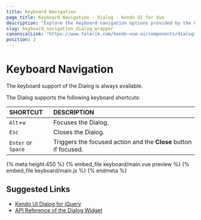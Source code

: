 ```yaml
---
title: Keyboard Navigation
page_title: Keyboard Navigation - Dialog - Kendo UI for Vue
description: "Explore the keyboard navigation options provided by the Kendo UI Dialog wrapper for Vue."
slug: keyboard_navigation_dialog_wrapper
canonicalLink: "https://www.telerik.com/kendo-vue-ui/components/dialogs/dialog/keyboard-navigation/"
position: 2
---
```


<div><WrapperBanner link="/kendo-vue-ui/components/dialogs/dialog/keyboard-navigation"></WrapperBanner></div>

# Keyboard Navigation

The keyboard support of the Dialog is always available.

The Dialog supports the following keyboard shortcuts:

| SHORTCUT         |  DESCRIPTION                   |
|:---              |:---                            |
| `Alt`+`w`        | Focuses the Dialog.            |
| `Esc`            | Closes the Dialog.             |
| `Enter` or `Space`  | Triggers the focused action and the **Close** button if focused.            |

{% meta height:450 %}
{% embed_file keyboard/main.vue preview %}
{% embed_file keyboard/main.js %}
{% endmeta %}

## Suggested Links

* [Kendo UI Dialog for jQuery](https://docs.telerik.com/kendo-ui/controls/layout/dialog/overview)
* [API Reference of the Dialog Widget](https://docs.telerik.com/kendo-ui/api/javascript/ui/dialog)
